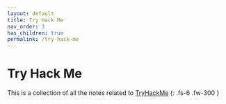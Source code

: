 ```yaml
---
layout: default
title: Try Hack Me
nav_order: 3
has_children: true
permalink: /try-hack-me
---
```


# Try Hack Me

This is a collection of all the notes related to [TryHackMe](https://TryHackMe.com)
{: .fs-6 .fw-300 }
